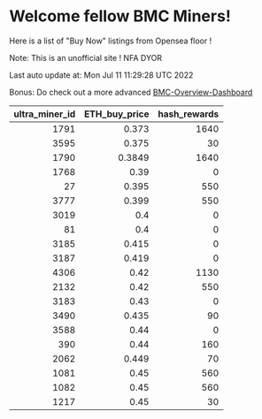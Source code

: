# Welcome fellow BMC Miners!
Here is a list of "Buy Now" listings from Opensea floor !

Note: This is an unofficial site ! NFA DYOR

Last auto update at: Mon Jul 11 11:29:28 UTC 2022

Bonus: Do check out a more advanced [BMC-Overview-Dashboard](https://dune.com/defifunk/BMC-Overview-Dashboard)


|   ultra_miner_id |   ETH_buy_price |   hash_rewards |
|-----------------:|----------------:|---------------:|
|             1791 |          0.373  |           1640 |
|             3595 |          0.375  |             30 |
|             1790 |          0.3849 |           1640 |
|             1768 |          0.39   |              0 |
|               27 |          0.395  |            550 |
|             3777 |          0.399  |            550 |
|             3019 |          0.4    |              0 |
|               81 |          0.4    |              0 |
|             3185 |          0.415  |              0 |
|             3187 |          0.419  |              0 |
|             4306 |          0.42   |           1130 |
|             2132 |          0.42   |            550 |
|             3183 |          0.43   |              0 |
|             3490 |          0.435  |             90 |
|             3588 |          0.44   |              0 |
|              390 |          0.44   |            160 |
|             2062 |          0.449  |             70 |
|             1081 |          0.45   |            560 |
|             1082 |          0.45   |            560 |
|             1217 |          0.45   |             30 |